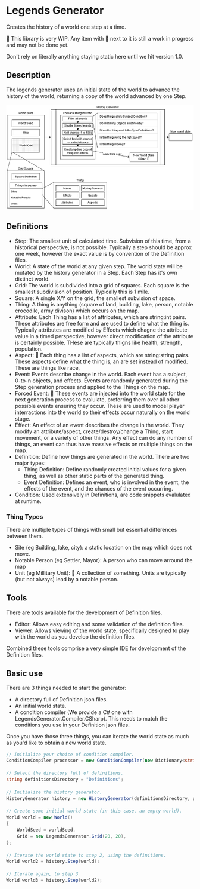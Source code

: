 # Legends Generator

Creates the history of a world one step at a time.

🚧 This library is very WIP. Any item with 🚧 next to it is still a work in progress and may not be done yet.

Don't rely on literally anything staying static here until we hit version 1.0.

## Description

The legends generator uses an initial state of the world to advance the history of the world, returning a copy of the world advanced by one Step.

![Overview of History Generator](Docs/Overview.png)

## Definitions

* Step: The smallest unit of calculated time. Subvision of this time, from a historical perspective, is not possible. Typically a step should be approx one week, however the exact value is by convention of the Definition files.
* World: A state of the world at any given step. The world state will be mutated by the history generator in a Step. Each Step has it's own distinct world.
* Grid: The world is subdivided into a grid of squares. Each square is the smallest subdivision of position. Typically this is 1 mile.
* Square: A single X/Y on the grid, the smallest subvision of space.
* Thing: A thing is anything (square of land, building, lake, person, notable crocodile, army divison) which occurs on the map.
* Attribute: Each Thing has a list of attributes, which are string:int pairs. These attributes are free form and are used to define what the thing is. Typically attributes are modified by Effects which chagne the attribute value in a timed perspective, however direct modification of the attribute is certainly possible. THese are typically thigns like health, strength, population.
* Aspect: 🚧 Each thing has a list of aspects, which are string:string pairs. These aspects define what the thing is, an are set instead of modified. These are things like race, 
* Event: Events describe change in the world. Each event has a subject, 0-to-n objects, and effects. Events are randomly generated during the Step generation process and applied to the Things on the map.
* Forced Event: 🚧 These events are injected into the world state for the next generation process to evalulate, preferring them over all other possible events ensuring they occur. These are used to model player interractions into the world so their effects occur naturally on the world stage.
* Effect: An effect of an event describes the change in the world. They modify an attribute/aspect, create/destroy/change a Thing, start movement, or a variety of other things. Any effect can do any number of things, an event can thus have massive effects on multiple things on the map.
* Definition: Define how things are generated in the world. There are two major types:
   * Thing Definition: Define randomly created initial values for a given thing, as well as other static parts of the generated thing.
   * Event Definition: Defines an event, who is involved in the event, the effects of the event, and the chances of the event occurring.
* Condition: Used extensively in Definitions, are code snippets evalulated at runtime.

### Thing Types

There are multiple types of things with small but essential differences between them.

* Site (eg Building, lake, city): a static location on the map which does not move.
* Notable Person (eg Settler, Mayor): A person who can move arround the map
* Unit (eg Millitary Unit): 🚧 A collection of something. Units are typically (but not always) lead by a notable person.


## Tools

There are tools available for the development of Definition files.
* Editor: Allows easy editing and some validation of the definition files.
* Viewer: Allows viewing of the world state, specifically designed to play with the world as you develop the definition files.

Combined these tools comprise a very simple IDE for development of the Definition files.

## Basic use

There are 3 things needed to start the generator:

* A directory full of Definition json files.
* An initial world state.
* A condition compiler (We provide a C# one with LegendsGenerator.Compiler.CSharp). This needs to match the conditions you use in your Definition json files.

Once you have those three things, you can iterate the world state as much as you'd like to obtain a new world state.

```csharp
// Initialize your choice of condition compiler.
ConditionCompiler processor = new ConditionCompiler(new Dictionary<string, object>());

// Select the directory full of definitions.
string definitionsDirectory = "Definitions";

// Initialize the history generator.
HistoryGenerator history = new HistoryGenerator(definitionsDirectory, proces);

// Create some initial world state (in this case, an empty world).
World world = new World()
{
    WorldSeed = worldSeed,
    Grid = new LegendsGenerator.Grid(20, 20),
};

// Iterate the world state to step 2, using the definitions.
World world2 = history.Step(world);

// Iterate again, to step 3
World world3 = history.Step(world2);
```
